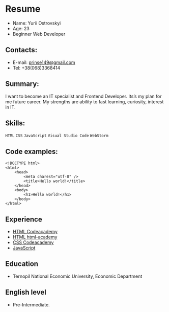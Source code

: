 
# Resume
* Name: Yurii Ostrovskyi
* Age: 23
* Beginner Web Developer

## Contacts:
* E-mail: prinse149@gmail.com
* Tel: +38(068)3368414
## Summary: 
I want to become an IT specialist and Frontend Developer. Its’s my plan for me future career. My strengths are ability to fast learning, curiosity, interest in IT.

## Skills:
`HTML` `CSS` `JavaScript` `Visual Studio Code` `WebStorm`

## Code examples:
``` 
<!DOCTYPE html>
<html>
    <head>
        <meta charest="utf-8" />
        <title>Hello world!</title>
    </head>
    <body>
        <h1>Hello world!</h1>
    </body>
</html>
```
## Experience
* [HTML Codeacademy](https://www.codecademy.com/profiles/course9279511174)
* [HTML html-academy](https://htmlacademy.ru/profile/id606055)
* [CSS Codeacademy](https://www.codecademy.com/profiles/course9279511174)
* [JavaScript](https://learn.javascript.ru/)

## Education 
 * Ternopil National Economic University, Economic Department

## English level
 * Pre-Intermediate.
